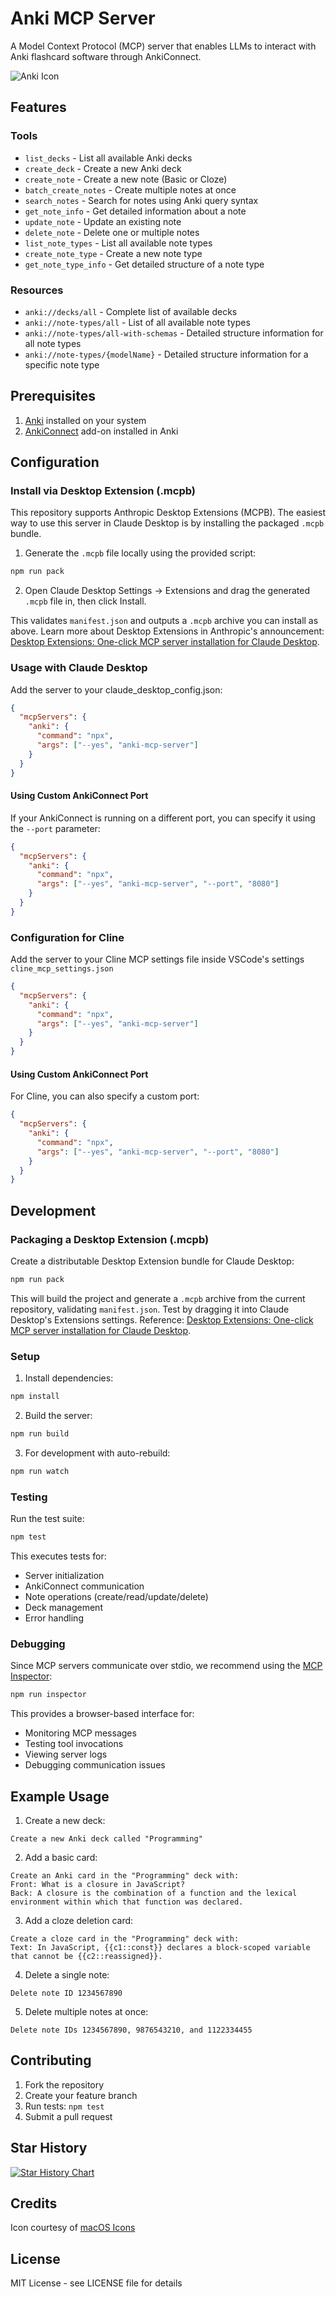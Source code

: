 # Anki MCP Server

A Model Context Protocol (MCP) server that enables LLMs to interact with Anki flashcard software through AnkiConnect.

![Anki Icon](./assets/icon.png)

## Features

### Tools

- `list_decks` - List all available Anki decks
- `create_deck` - Create a new Anki deck
- `create_note` - Create a new note (Basic or Cloze)
- `batch_create_notes` - Create multiple notes at once
- `search_notes` - Search for notes using Anki query syntax
- `get_note_info` - Get detailed information about a note
- `update_note` - Update an existing note
- `delete_note` - Delete one or multiple notes
- `list_note_types` - List all available note types
- `create_note_type` - Create a new note type
- `get_note_type_info` - Get detailed structure of a note type

### Resources

- `anki://decks/all` - Complete list of available decks
- `anki://note-types/all` - List of all available note types
- `anki://note-types/all-with-schemas` - Detailed structure information for all note types
- `anki://note-types/{modelName}` - Detailed structure information for a specific note type

## Prerequisites

1. [Anki](https://apps.ankiweb.net/) installed on your system
2. [AnkiConnect](https://ankiweb.net/shared/info/2055492159) add-on installed in Anki

## Configuration

### Install via Desktop Extension (.mcpb)

This repository supports Anthropic Desktop Extensions (MCPB). The easiest way to use this server in Claude Desktop is by installing the packaged `.mcpb` bundle.

1. Generate the `.mcpb` file locally using the provided script:
```bash
npm run pack
```

2. Open Claude Desktop Settings → Extensions and drag the generated `.mcpb` file in, then click Install.

This validates `manifest.json` and outputs a `.mcpb` archive you can install as above. Learn more about Desktop Extensions in Anthropic's announcement: [Desktop Extensions: One-click MCP server installation for Claude Desktop](https://www.anthropic.com/engineering/desktop-extensions).

### Usage with Claude Desktop

Add the server to your claude_desktop_config.json:

```json
{
  "mcpServers": {
    "anki": {
      "command": "npx",
      "args": ["--yes", "anki-mcp-server"]
    }
  }
}
```

#### Using Custom AnkiConnect Port

If your AnkiConnect is running on a different port, you can specify it using the `--port` parameter:

```json
{
  "mcpServers": {
    "anki": {
      "command": "npx",
      "args": ["--yes", "anki-mcp-server", "--port", "8080"]
    }
  }
}
```

### Configuration for Cline

Add the server to your Cline MCP settings file inside VSCode's settings `cline_mcp_settings.json`

```json
{
  "mcpServers": {
    "anki": {
      "command": "npx",
      "args": ["--yes", "anki-mcp-server"]
    }
  }
}
```

#### Using Custom AnkiConnect Port

For Cline, you can also specify a custom port:

```json
{
  "mcpServers": {
    "anki": {
      "command": "npx",
      "args": ["--yes", "anki-mcp-server", "--port", "8080"]
    }
  }
}
```

## Development

### Packaging a Desktop Extension (.mcpb)

Create a distributable Desktop Extension bundle for Claude Desktop:

```bash
npm run pack
```

This will build the project and generate a `.mcpb` archive from the current repository, validating `manifest.json`. Test by dragging it into Claude Desktop's Extensions settings. Reference: [Desktop Extensions: One-click MCP server installation for Claude Desktop](https://www.anthropic.com/engineering/desktop-extensions).

### Setup

1. Install dependencies:

```bash
npm install
```

2. Build the server:

```bash
npm run build
```

3. For development with auto-rebuild:

```bash
npm run watch
```

### Testing

Run the test suite:

```bash
npm test
```

This executes tests for:

- Server initialization
- AnkiConnect communication
- Note operations (create/read/update/delete)
- Deck management
- Error handling

### Debugging

Since MCP servers communicate over stdio, we recommend using the [MCP Inspector](https://github.com/modelcontextprotocol/inspector):

```bash
npm run inspector
```

This provides a browser-based interface for:

- Monitoring MCP messages
- Testing tool invocations
- Viewing server logs
- Debugging communication issues

## Example Usage

1. Create a new deck:

```
Create a new Anki deck called "Programming"
```

2. Add a basic card:

```
Create an Anki card in the "Programming" deck with:
Front: What is a closure in JavaScript?
Back: A closure is the combination of a function and the lexical environment within which that function was declared.
```

3. Add a cloze deletion card:

```
Create a cloze card in the "Programming" deck with:
Text: In JavaScript, {{c1::const}} declares a block-scoped variable that cannot be {{c2::reassigned}}.
```


4. Delete a single note:

```
Delete note ID 1234567890
```

5. Delete multiple notes at once:

```
Delete note IDs 1234567890, 9876543210, and 1122334455
```

## Contributing

1. Fork the repository
2. Create your feature branch
3. Run tests: `npm test`
4. Submit a pull request

## Star History

[![Star History Chart](https://api.star-history.com/svg?repos=nailuoGG/anki-mcp-server&type=Date)](https://star-history.com/#nailuoGG/anki-mcp-server&Date)

## Credits

Icon courtesy of [macOS Icons](https://macosicons.com/#/?icon=mWDBpVXqbc)

## License

MIT License - see LICENSE file for details
